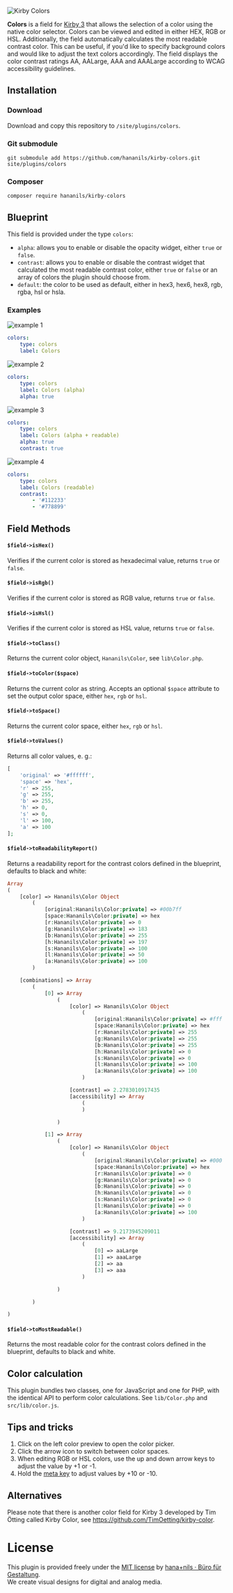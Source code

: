 ![Kirby Colors](.github/title.png)

**Colors** is a field for [Kirby 3](https://getkirby.com) that allows the selection of a color using the native color selector. Colors can be viewed and edited in either HEX, RGB or HSL. Additionally, the field automatically calculates the most readable contrast color. This can be useful, if you'd like to specify background colors and would like to adjust the text colors accordingly. The field displays the color contrast ratings AA, AALarge, AAA and AAALarge according to WCAG accessibility guidelines.

## Installation

### Download

Download and copy this repository to `/site/plugins/colors`.

### Git submodule

```
git submodule add https://github.com/hananils/kirby-colors.git site/plugins/colors
```

### Composer

```
composer require hananils/kirby-colors
```

## Blueprint

This field is provided under the type `colors`:

-   `alpha`: allows you to enable or disable the opacity widget, either `true` or `false`.
-   `contrast`: allows you to enable or disable the contrast widget that calculated the most readable contrast color, either `true` or `false` or an array of colors the plugin should choose from.
-   `default`: the color to be used as default, either in hex3, hex6, hex8, rgb, rgba, hsl or hsla.

### Examples

![example 1](./.github/screenshot1.png)

```yml
colors:
    type: colors
    label: Colors
```

![example 2](./.github/screenshot2.png)

```yml
colors:
    type: colors
    label: Colors (alpha)
    alpha: true
```

![example 3](./.github/screenshot3.png)

```yml
colors:
    type: colors
    label: Colors (alpha + readable)
    alpha: true
    contrast: true
```

![example 4](./.github/screenshot4.png)

```yml
colors:
    type: colors
    label: Colors (readable)
    contrast:
        - '#112233'
        - '#778899'
```

## Field Methods

#### `$field->isHex()`

Verifies if the current color is stored as hexadecimal value, returns `true` or `false`.

#### `$field->isRgb()`

Verifies if the current color is stored as RGB value, returns `true` or `false`.

#### `$field->isHsl()`

Verifies if the current color is stored as HSL value, returns `true` or `false`.

#### `$field->toClass()`

Returns the current color object, `Hananils\Color`, see `lib\Color.php`.

#### `$field->toColor($space)`

Returns the current color as string. Accepts an optional `$space` attribute to set the output color space, either `hex`, `rgb` or `hsl`.

#### `$field->toSpace()`

Returns the current color space, either `hex`, `rgb` or `hsl`.

#### `$field->toValues()`

Returns all color values, e. g.:

```php
[
    'original' => '#ffffff',
    'space' => 'hex',
    'r' => 255,
    'g' => 255,
    'b' => 255,
    'h' => 0,
    's' => 0,
    'l' => 100,
    'a' => 100
];
```

#### `$field->toReadabilityReport()`

Returns a readability report for the contrast colors defined in the blueprint, defaults to black and white:

```php
Array
(
    [color] => Hananils\Color Object
        (
            [original:Hananils\Color:private] => #00b7ff
            [space:Hananils\Color:private] => hex
            [r:Hananils\Color:private] => 0
            [g:Hananils\Color:private] => 183
            [b:Hananils\Color:private] => 255
            [h:Hananils\Color:private] => 197
            [s:Hananils\Color:private] => 100
            [l:Hananils\Color:private] => 50
            [a:Hananils\Color:private] => 100
        )

    [combinations] => Array
        (
            [0] => Array
                (
                    [color] => Hananils\Color Object
                        (
                            [original:Hananils\Color:private] => #fff
                            [space:Hananils\Color:private] => hex
                            [r:Hananils\Color:private] => 255
                            [g:Hananils\Color:private] => 255
                            [b:Hananils\Color:private] => 255
                            [h:Hananils\Color:private] => 0
                            [s:Hananils\Color:private] => 0
                            [l:Hananils\Color:private] => 100
                            [a:Hananils\Color:private] => 100
                        )

                    [contrast] => 2.2783010917435
                    [accessibility] => Array
                        (
                        )

                )

            [1] => Array
                (
                    [color] => Hananils\Color Object
                        (
                            [original:Hananils\Color:private] => #000
                            [space:Hananils\Color:private] => hex
                            [r:Hananils\Color:private] => 0
                            [g:Hananils\Color:private] => 0
                            [b:Hananils\Color:private] => 0
                            [h:Hananils\Color:private] => 0
                            [s:Hananils\Color:private] => 0
                            [l:Hananils\Color:private] => 0
                            [a:Hananils\Color:private] => 100
                        )

                    [contrast] => 9.2173945209011
                    [accessibility] => Array
                        (
                            [0] => aaLarge
                            [1] => aaaLarge
                            [2] => aa
                            [3] => aaa
                        )

                )

        )

)
```

#### `$field->toMostReadable()`

Returns the most readable color for the contrast colors defined in the blueprint, defaults to black and white.

## Color calculation

This plugin bundles two classes, one for JavaScript and one for PHP, with the identical API to perform color calculations. See `lib/Color.php` and `src/lib/color.js`.

## Tips and tricks

1. Click on the left color preview to open the color picker.
2. Click the arrow icon to switch between color spaces.
3. When editing RGB or HSL colors, use the up and down arrow keys to adjust the value by +1 or -1.
4. Hold the [meta key](https://developer.mozilla.org/en-US/docs/Web/API/MouseEvent/metaKey) to adjust values by +10 or -10.

## Alternatives

Please note that there is another color field for Kirby 3 developed by Tim Ötting called Kirby Color, see <https://github.com/TimOetting/kirby-color>.

# License

This plugin is provided freely under the [MIT license](LICENSE.md) by [hana+nils · Büro für Gestaltung](https://hananils.de).  
We create visual designs for digital and analog media.
